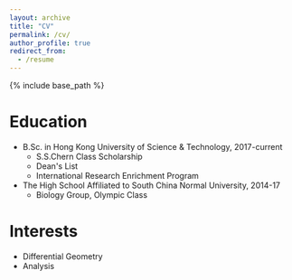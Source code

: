 ```yaml
---
layout: archive
title: "CV"
permalink: /cv/
author_profile: true
redirect_from:
  - /resume
---
```


{% include base_path %}

Education
======
* B.Sc. in Hong Kong University of Science & Technology, 2017-current
  * S.S.Chern Class Scholarship
  * Dean's List
  * International Research Enrichment Program
* The High School Affiliated to South China Normal University, 2014-17
  * Biology Group, Olympic Class

Interests
======
* Differential Geometry
* Analysis
  
